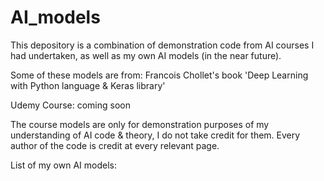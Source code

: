 # AI_models
This depository is a combination of demonstration code from AI courses I had undertaken, as well as my own AI models (in the near future).

Some of these models are from:
Francois Chollet's book 'Deep Learning with Python language & Keras library'

Udemy Course: coming soon

The course models are only for demonstration purposes of my understanding of AI code & theory, I do not take credit for them.
Every author of the code is credit at every relevant page.

List of my own AI models:

